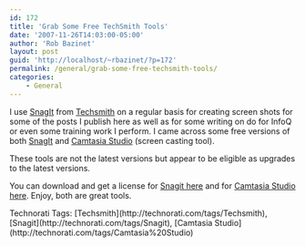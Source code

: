 ```yaml
---
id: 172
title: 'Grab Some Free TechSmith Tools'
date: '2007-11-26T14:03:00-05:00'
author: 'Rob Bazinet'
layout: post
guid: 'http://localhost/~rbazinet/?p=172'
permalink: /general/grab-some-free-techsmith-tools/
categories:
    - General
---
```


I use [SnagIt](http://www.techsmith.com/screen-capture.asp) from [Techsmith](http://www.techsmith.com/) on a regular basis for creating screen shots for some of the posts I publish here as well as for some writing on do for InfoQ or even some training work I perform. I came across some free versions of both [SnagIt](http://www.techsmith.com/screen-capture.asp) and [Camtasia Studio](http://www.techsmith.com/camtasia.asp) (screen casting tool).

These tools are not the latest versions but appear to be eligible as upgrades to the latest versions.

You can download and get a license for [Snagit here](http://www.labnol.org/software/download/free-download-snagit-with-serial-number/1841/) and for [Camtasia Studio here](http://www.labnol.org/software/download/download-camtasia-studio-free/1829/). Enjoy, both are great tools.

<div class="wlWriterSmartContent" style="display:inline;margin:0;padding:0;">Technorati Tags: [Techsmith](http://technorati.com/tags/Techsmith), [Snagit](http://technorati.com/tags/Snagit), [Camtasia Studio](http://technorati.com/tags/Camtasia%20Studio)</div>